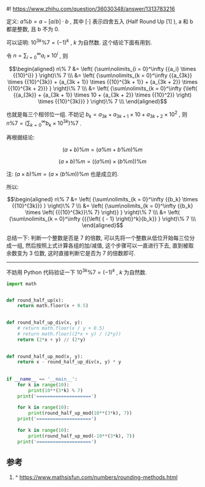 #! https://www.zhihu.com/question/36030348/answer/1313783216

[comment]: <> (Answer URL: https://www.zhihu.com/question/36030348/answer/1313783216)
[comment]: <> (Question Title: 如何判断一个数是否是七的倍数？)
[comment]: <> (Author Name: 采石工)
[comment]: <> (Create Time: 2020-07-02 00:31:53)

定义:  $a\%b=a - \left[ a / b \right]\cdot b$  , 其中  $\left[ \cdot \right]$
表示四舍五入 (Half Round Up  [1]  ), a 和 b 都是整数, 且 b 不为 0.

可以证明:  $10^{3k} \% 7 = (-1)^k$  ,  $k$  为自然数. 这个结论下面有用到.

令  $n = \sum\nolimits_{i = 0}^\infty {{a_i} \times {{10}^i}}$  , 则

$$\begin{aligned} n\% 7 &= \left( {\sum\nolimits_{i = 0}^\infty {{a_i} \times
{{10}^i}} } \right)\% 7 \\\ &= \left( {\sum\nolimits_{k = 0}^\infty {{a_{3k}}
\times {{10}^{3k}} + {a_{3k + 1}} \times {{10}^{3k + 1}} + {a_{3k + 2}} \times
{{10}^{3k + 2}}} } \right)\% 7 \\\ &= \left( {\sum\nolimits_{k = 0}^\infty
{\left( {{a_{3k}} + {a_{3k + 1}} \times 10 + {a_{3k + 2}} \times {{10}^2}}
\right) \times {{10}^{3k}}} } \right)\% 7 \\\ \end{aligned}$$

也就是每三个相邻位一组. 不妨记  $b_{k} = a_{3k} + a_{3k + 1} \times 10 + a_{3k + 2} \times
{10}^2$  , 则 $n\% 7 = \left( {\sum\nolimits_{k = 0}^\infty {{b_k} \times {{10}^{3k}}} } \right)\% 7$  .

再根据结论:

$$\left( {a + b} \right)\% m = \left( {a\% m + b\% m} \right)\% m$$

$$\left( {a \times b} \right)\% m = \left( {\left( {a\% m} \right) \times
\left( {b\% m} \right)} \right)\% m$$

注:  $\left( {a \times b} \right)\% m = \left( {a \times \left( {b\% m}
\right)} \right) \% m$  也是成立的.

所以:

$$\begin{aligned} n\% 7 &= \left( {\sum\nolimits_{k = 0}^\infty {{b_k} \times
{{10}^{3k}}} } \right)\% 7 \\\ &= \left( {\sum\nolimits_{k = 0}^\infty {{b_k}
\times \left( {{{10}^{3k}}\% 7} \right)} } \right)\% 7 \\\ &= \left(
{\sum\nolimits_{k = 0}^\infty {{{\left( { - 1} \right)}^k}{b_k}} } \right)\% 7
\\\ \end{aligned}$$

总结一下: 判断一个整数是否是 7 的倍数, 可以先将一个整数从低位开始每三位分成一组, 然后按照上式计算各组的加/减值, 这个步骤可以一直进行下去,
直到被取余数变为 3 位数, 这时直接判断它是否为 7 的倍数即可.

* * *

不妨用 Python 代码验证一下  $10^{3k} \% 7 = (-1)^k$  ,  $k$  为自然数.

    
```python
import math


def round_half_up(x):
    return math.floor(x + 0.5)

    
def round_half_up_div(x, y):
    # return math.floor(x / y + 0.5)
    # return math.floor((2*x + y) / (2*y))
    return (2*x + y) // (2*y)

    
def round_half_up_mod(x, y):
    return x - round_half_up_div(x, y) * y
    
    
if __name__ == '__main__':
    for k in range(10):
        print(10**(3*k) % 7)
    print('====================')
    
    for k in range(10):
        print(round_half_up_mod(10**(3*k), 7))
    print('====================')
    
    for k in range(10):
        print(round_half_up_mod(-10**(3*k), 7))
    print('====================')
```

##  参考

  1. ^  [ https://www.mathsisfun.com/numbers/rounding-methods.html ](https://www.mathsisfun.com/numbers/rounding-methods.html)

